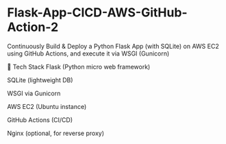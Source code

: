 # Flask-App-CICD-AWS-GitHub-Action-2
Continuously Build &amp; Deploy a Python Flask App (with SQLite) on AWS EC2 using GitHub Actions, and execute it via WSGI (Gunicorn)

🔧 Tech Stack
Flask (Python micro web framework)

SQLite (lightweight DB)

WSGI via Gunicorn

AWS EC2 (Ubuntu instance)

GitHub Actions (CI/CD)

Nginx (optional, for reverse proxy)


